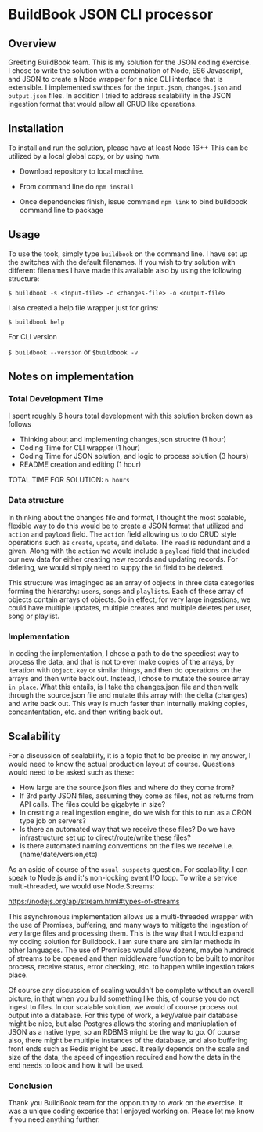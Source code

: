 # BuildBook JSON CLI processor

## Overview
Greeting BuildBook team. This is my solution for the JSON coding exercise. I chose to write the solution with a combination of Node, ES6 Javascript, and JSON to create a Node wrapper for a nice CLI interface that is extensible. I implemented swithces for the `input.json`, `changes.json` and `output.json` files.  In addition I tried to address scalability in the JSON ingestion format that would allow all CRUD like operations.

## Installation
To install and run the solution, please have at least Node 16++ This can be utilized by a local global copy, or by using nvm.

* Download repository to local machine.

* From command line do `npm install`

* Once dependencies finish, issue command `npm link` to bind buildbook command line to package

## Usage
To use the took, simply type `buildbook` on the command line. I have set up the switches with the default filenames.  If you wish to try solution with different filenames I have made this available also by using the following structure:

`$ buildbook -s <input-file> -c <changes-file> -o <output-file>`

I also created a help file wrapper just for grins:

`$ buildbook help`

For CLI version

`$ buildbook --version` or `$buildbook -v`

## Notes on implementation

### Total Development Time

I spent roughly 6 hours total development with this solution broken down as follows
* Thinking about and implementing changes.json structre (1 hour)
* Coding Time for CLI wrapper (1 hour)
* Coding Time for JSON solution, and logic to process solution (3 hours)
* README creation and editing (1 hour)

TOTAL TIME FOR SOLUTION: `6 hours`

### Data structure
In thinking about the changes file and format, I thought the most scalable, flexible way to do this would be to create a JSON format that utilized and `action` and `payload` field. The `action` field allowing us to do CRUD style operations such as `create`, `update`, and `delete`. The `read` is redundant and a given. Along with the `action` we would include a `payload` field that included our new data for either creating new records and updating records.  For deleting, we would simply need to suppy the `id` field to be deleted.

This structure was imaginged as an array of objects in three data categories forming the hierarchy: `users`, `songs` and `playlists`. Each of these array of objects contain arrays of objects. So in effect, for very large ingestions, we could have multiple updates, multiple creates and multiple deletes per user, song or playlist.

### Implementation
In coding the implementation, I chose a path to do the speediest way to process the data, and that is not to ever make copies of the arrays, by iteration with `Object.key` or similar things, and then do operations on the arrays and then write back out.  Instead, I chose to mutate the source array `in place`.  What this entails, is I take the changes.json file and then walk through the source.json file and mutate this array with the delta (changes) and write back out. This way is much faster than internally making copies, concantentation, etc. and then writing back out.

## Scalability
For a discussion of scalability, it is a topic that to be precise in my answer, I would need to know the actual production layout of course.  Questions would need to be asked such as these:

* How large are the source.json files and where do they come from?
* If 3rd party JSON files, assuming they come as files, not as returns from API calls.  The files could be gigabyte in size?
* In creating a real ingestion engine, do we wish for this to run as a CRON type job on servers?
* Is there an automated way that we receive these files? Do we have infrastructure set up to direct/route/write these files?
* Is there automated naming conventions on the files we receive i.e. (name/date/version,etc)

As an aside of course of the `usual suspects` question. For scalability, I can speak to Node.js and it's non-locking event I/O loop. To write a service multi-threaded, we would use Node.Streams:

https://nodejs.org/api/stream.html#types-of-streams

This asynchronous implementation allows us a multi-threaded wrapper with the use of Promises, buffering, and many ways to mitigate the ingestion of very large files and processing them.  This is the way that I would expand my coding solution for Buildbook.  I am sure there are similar methods in other languages. The use of Promises would allow dozens, maybe hundreds of streams to be opened and then middleware function to be built to monitor process, receive status, error checking, etc. to happen while ingestion takes place.

Of course any discussion of scaling wouldn't be complete without an overall picture, in that when you build something like this, of course you do not ingest to files.  In our scalable solution, we would of course process out output into a database.  For this type of work, a key/value pair database might be nice, but also Postgres allows the storing and maniuplation of JSON as a native type, so an RDBMS might be the way to go.  Of course also, there might be multiple instances of the database, and also buffering front ends such as Redis might be used.  It really depends on the scale and size of the data, the speed of ingestion required and how the data in the end needs to look and how it will be used.

### Conclusion
Thank you BuildBook team for the opporutnity to work on the exercise. It was a unique coding excerise that I enjoyed working on.  Please let me know if you need anything further.